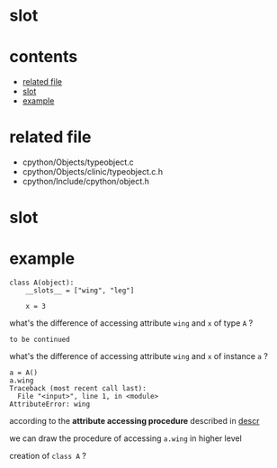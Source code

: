 # slot

# contents

* [related file](#related-file)
* [slot](#slot)
* [example](#example)

# related file
* cpython/Objects/typeobject.c
* cpython/Objects/clinic/typeobject.c.h
* cpython/Include/cpython/object.h


# slot

# example

    class A(object):
        __slots__ = ["wing", "leg"]

        x = 3



what's the difference of accessing attribute `wing` and `x` of type `A` ?

	to be continued

what's the difference of accessing attribute `wing` and `x` of instance `a` ?

	a = A()
    a.wing
    Traceback (most recent call last):
      File "<input>", line 1, in <module>
    AttributeError: wing

according to the **attribute accessing procedure** described in [descr](https://github.com/zpoint/CPython-Internals/blob/master/Interpreter/descr/descr.md)

we can draw the procedure of accessing `a.wing` in  higher level



creation of `class A` ?


